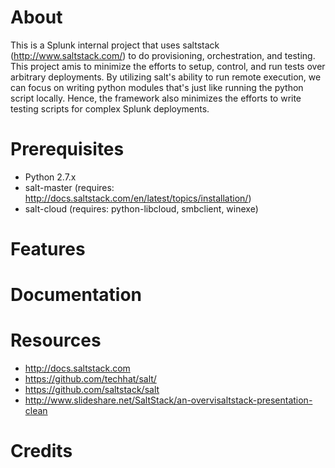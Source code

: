 # About

This is a Splunk internal project that uses saltstack (http://www.saltstack.com/) 
to do provisioning, orchestration, and testing. This project amis to minimize the 
efforts to setup, control, and run tests over arbitrary deployments. By utilizing salt's
ability to run remote execution, we can focus on writing python modules that's just
like running the python script locally. Hence, the framework also minimizes the efforts
to write testing scripts for complex Splunk deployments.


# Prerequisites
- Python 2.7.x
- salt-master (requires: http://docs.saltstack.com/en/latest/topics/installation/)
- salt-cloud (requires: python-libcloud, smbclient, winexe)


# Features


# Documentation


# Resources
- http://docs.saltstack.com
- https://github.com/techhat/salt/
- https://github.com/saltstack/salt
- http://www.slideshare.net/SaltStack/an-overvisaltstack-presentation-clean


# Credits